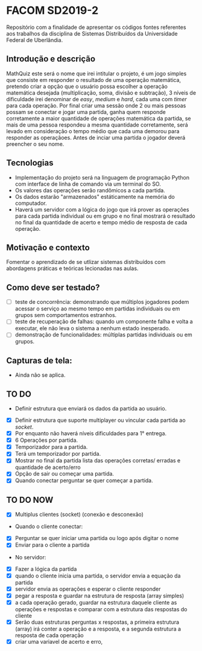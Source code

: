 # FACOM SD2019-2
Repositório com a finalidade de apresentar os códigos fontes referentes aos trabalhos da disciplina de Sistemas Distribuídos da Universidade Federal de Uberlândia.

## Introdução e descrição

  MathQuiz este será o nome que irei intitular o projeto, é um jogo simples que consiste em responder o resultado de uma operação matemática, pretendo criar a opção que o usuário possa escolher a operação matemática desejada (multiplicação, soma, divisão e subtração), 3 níveis de dificuldade irei denominar de _easy_, _medium_ e _hard_,  cada uma com _timer_  para cada operação. Por final criar uma sessão onde 2 ou mais pessoas possam se conectar e jogar uma partida, ganha quem responde corretamente a maior quantidade de operações matemática da partida, se mais de uma pessoa respondeu a mesma quantidade corretamente, será levado em consideração o tempo médio que cada uma demorou para responder as operaçãoes. 
  Antes de inciar uma partida o jogador deverá preencher o seu nome.

## Tecnologias

- Implementação do projeto será na linguagem de programação Python com interface de linha de comando via um terminal do SO.
- Os valores das operações serão randômicos a cada partida.
- Os dados estarão "armazenados" estáticamente na memória do computador.
- Haverá um servidor com a lógica do jogo que irá prover as operações para cada partida individual ou em grupo e no final mostrará o resultado no final da quantidade de acerto e tempo médio de resposta de cada operação.
  
## Motivação e contexto

  Fomentar o aprendizado de se utlizar sistemas distribuídos com abordagens práticas e teóricas lecionadas nas aulas.
  
## Como deve ser testado?

- [ ] teste de concorrência: demonstrando que múltiplos jogadores podem acessar o serviço ao mesmo tempo em partidas individuais ou em grupos sem comportamentos estranhos.
- [ ] teste de recuperação de falhas: quando um componente falha e volta a executar, ele não leva o sistema a nenhum estado inesperado.
- [ ] demonstração de funcionalidades: múltiplas partidas individuais ou em grupos.

## Capturas de tela:

- Ainda não se aplica.

## TO DO

- Definir estrutura que enviará os dados da partida ao usuário.
- [x] Definir estrutura que suporte multiplayer ou vincular cada partida ao _socket_.
- [x] Por enquanto não haverá níveis dificuldades para 1° entrega.
- [x] 6 Operações por partida.
- [x] Temporizador para a partida.
- [x] Terá um temporizador por partida.
- [x] Mostrar no final da partida lista das operações corretas/ erradas e quantidade de acerto/erro
- [x] Opção de sair ou começar uma partida.
- [x] Quando conectar perguntar se quer começar a partida.

## TO DO NOW

- [x] Multiplus clientes (socket) (conexão e desconexão)
- Quando o cliente conectar:
- [x] Perguntar se quer iniciar uma partida ou logo após digitar o nome
- [x] Enviar para o cliente a partida
- No servidor:
- [x] Fazer a lógica da partida
- [x] quando o cliente inicia uma partida, o servidor envia a equação da partida
- [x] servidor envia as operações e esperar o cliente responder
- [x] pegar a resposta e guardar na estrutura de resposta (array simples)
- [x] a cada operação gerado, guardar na estrutura daquele cliente as operações e respostas e comparar com a estrutura das respostas do cliente
- [x] Serão duas estruturas perguntas x respostas, a primeira estrutura (array) irá conter a operação e a resposta, e a segunda estrutura a resposta de cada operação
-[x] criar uma variavel de acerto  e erro,
